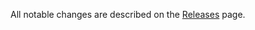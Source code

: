 All notable changes are described on the [Releases](https://github.com/TECH-Rubicone/redux-saga-controller/releases) page.
